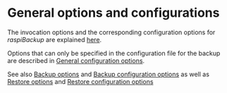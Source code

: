 # General options and configurations

The invocation options and the corresponding configuration options
for *raspiBackup* are explained [here](backup-options.md).

Options that can only be specified in the configuration file for the backup
are described in [General configuration options](general-config-options.md).

See also [Backup options](backup-options.md) and [Backup configuration options](backup-config-options.md)
as well as [Restore options](restore-options.md) and [Restore configuration options](restore-config-options.md)

[.status]: translated
